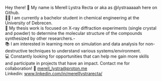 Hey there! 👋
My name is Merell Lystra Recta or aka as @lystraaaaah here on Github.
<br/> 👩‍🔬 I am currently a bachelor student in chemical engineering at the University of Debrecen.
<br/> 📑 My thesis work is focused on X-ray diffraction experiments (single crystal and powder) to determine the molecular structure of the compounds synthesized by other researchers.- 
<br/> 📚 I am interested in learning more on simulation and data analysis for non-destructive techniques to understand various systems/environment.
<br/> 💻 Constantly looking for opportunities that can help me gain more skills and participate in projects that have an impact. Contact me for collaboration! 📧 merell_lystra@proton.me
<br/> Linkedin: www.linkedin.com/in/merelllystrarecta/

<!---
lystraaaaah/lystraaaaah is a ✨ special ✨ repository because its `README.md` (this file) appears on your GitHub profile.
You can click the Preview link to take a look at your changes.
--->
